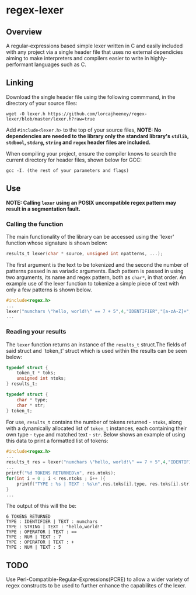 # regex-lexer
## Overview
A regular-expressions based simple lexer written in C and easily included with any project via a single header file that uses no external dependicies aiming to make interpreters and compilers easier to write in highly-performant languages such as C.
## Linking
Download the single header file using the following commmand, in the directory of your source files:
```
wget -O lexer.h https://github.com/lorcajheeney/regex-lexer/blob/master/lexer.h?raw=true
```
Add `#include<lexer.h>` to the top of your source files, **NOTE: No dependencies are needed to the library only the standard library's `stdlib`, `stdbool`, `stdarg`, `string` and `regex` header files are included.**

When compiling your project, ensure the compiler knows to search the current directory for header files, shown below for GCC:
```
gcc -I. (the rest of your parameters and flags)
```
## Use
**NOTE: Calling `lexer` using an POSIX uncompatible regex pattern may result in a segmentation fault.**
### Calling the function
The main functionality of the library can be accessed using the 'lexer' function whose signature is shown below:
```c
results_t lexer(char * source, unsigned int npatterns, ...);
```
The first argument is the text to be tokenized and the second the number of patterns passed in as variadic arguments. Each pattern is passed in using two arguments, its name and regex pattern, both as `char*`, in that order.
An example use of the lexer function to tokenize a simple piece of text with only a few patterns is shown below.
```c
#include<regex.h>
...
lexer("numchars \"hello, world!\" == 7 + 5",4,"IDENTIFIER","[a-zA-Z]+","STRING","\"[a-zA-Z,!]*\"","OPERATOR","\\+|==","NUM","[0-9]+");
...
```
### Reading your results
The `lexer` function returns an instance of the `results_t` struct.The fields of said struct and `token_t' struct which is used within the results can be seen below:
```c
typedef struct {
	token_t * toks;
	unsigned int ntoks;
} results_t;

typedef struct {
	char * type;
	char * str;
} token_t;
```
For use, `results_t` contains the number of tokens returned - `ntoks`, along with a dynamically allocated list of `token_t` instances, each containing their own type - `type` and matched text - `str`.
Below shows an example of using this data to print a formatted list of tokens:
```c
#include<regex.h>
...
results_t res = lexer("numchars \"hello, world!\" == 7 + 5",4,"IDENTIFIER","[a-zA-Z]+","STRING","\"[a-zA-Z,!]*\"","OPERATOR","\\+|==","NUM","[0-9]+");
...
printf("%d TOKENS RETURNED\n", res.ntoks);
for(int i = 0 ; i < res.ntoks ; i++ ){
	printf("TYPE : %s | TEXT : %s\n",res.toks[i].type, res.toks[i].str);
}
...
```
The output of this will the be:
```
6 TOKENS RETURNED
TYPE : IDENTIFIER | TEXT : numchars 
TYPE : STRING | TEXT : "hello,world!" 
TYPE : OPERATOR | TEXT : == 
TYPE : NUM | TEXT : 7 
TYPE : OPERATOR | TEXT : + 
TYPE : NUM | TEXT : 5
```
## TODO
Use Perl-Compatible-Regular-Expressions(PCRE) to allow a wider variety of regex constructs to be used to further enhance the capabilites of the lexer.
